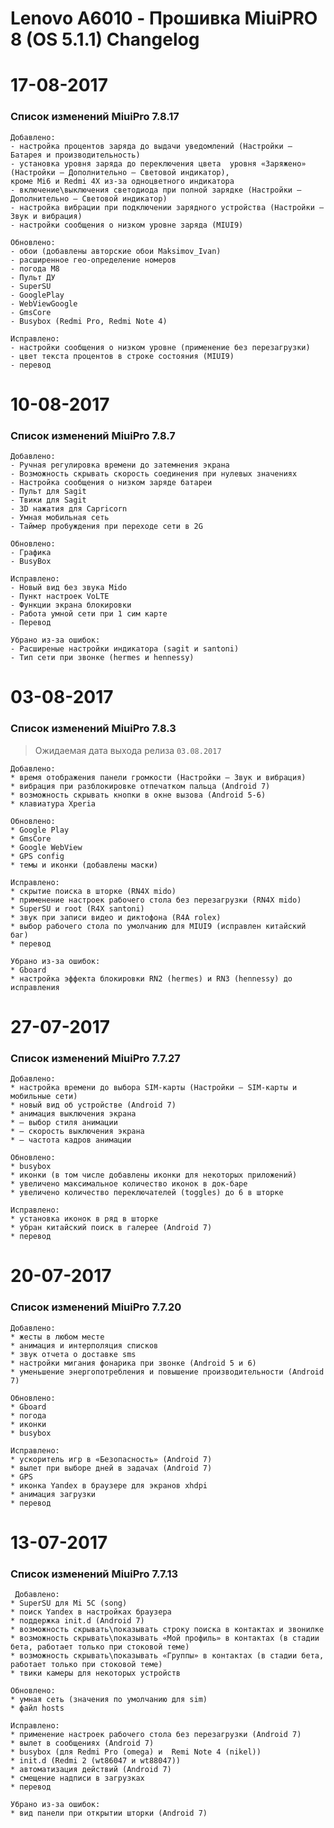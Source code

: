 
# Lenovo A6010 - Прошивка MiuiPRO 8 (OS 5.1.1) Changelog

17-08-2017
============
### Список изменений MiuiPro 7.8.17
    Добавлено:
    - настройка процентов заряда до выдачи уведомлений (Настройки — Батарея и производительность)
    - установка уровня заряда до переключения цвета  уровня «Заряжено» (Настройки — Дополнительно — Световой индикатор), 
    кроме Mi6 и Redmi 4X из-за одноцветного индикатора
    - включение\выключения светодиода при полной зарядке (Настройки — Дополнительно — Световой индикатор)
    - настройка вибрации при подключении зарядного устройства (Настройки — Звук и вибрация)
    - настройки сообщения о низком уровне заряда (MIUI9)
    
    Обновлено:
    - обои (добавлены авторские обои Maksimov_Ivan)
    - расширенное гео-определение номеров
    - погода М8
    - Пульт ДУ
    - SuperSU
    - GooglePlay
    - WebViewGoogle
    - GmsCore
    - Busybox (Redmi Pro, Redmi Note 4)

    Исправлено:
    - настройки сообщения о низком уровне (применение без перезагрузки)
    - цвет текста процентов в строке состояния (MIUI9)
    - перевод

10-08-2017
============
### Список изменений MiuiPro 7.8.7
    Добавлено:
    - Ручная регулировка времени до затемнения экрана
    - Возможность скрывать скорость соединения при нулевых значениях
    - Настройка сообщения о низком заряде батареи
    - Пульт для Sagit
    - Твики для Sagit
    - 3D нажатия для Capricorn
    - Умная мобильная сеть
    - Таймер пробуждения при переходе сети в 2G

    Обновлено:
    - Графика
    - BusyBox

    Исправлено:
    - Новый вид без звука Mido
    - Пункт настроек VoLTE
    - Функции экрана блокировки
    - Работа умной сети при 1 сим карте
    - Перевод

    Убрано из-за ошибок:
    - Расширеные настройки индикатора (sagit и santoni)
    - Тип сети при звонке (hermes и hennessy)

03-08-2017
============
### Список изменений MiuiPro 7.8.3
> Ожидаемая дата выхода релиза `03.08.2017`

    Добавлено:
    * время отображения панели громкости (Настройки — Звук и вибрация)
    * вибрация при разблокировке отпечатком пальца (Android 7)
    * возможность скрывать кнопки в окне вызова (Android 5-6)
    * клавиатура Xperia

    Обновлено:
    * Google Play
    * GmsCore
    * Google WebView
    * GPS config
    * темы и иконки (добавлены маски)
    
    Исправлено:
    * скрытие поиска в шторке (RN4X mido)
    * применение настроек рабочего стола без перезагрузки (RN4X mido)
    * SuperSU и root (R4X santoni)
    * звук при записи видео и диктофона (R4A rolex)
    * выбор рабочего стола по умолчанию для MIUI9 (исправлен китайский баг)
    * перевод
    
    Убрано из-за ошибок:
    * Gboard
    * настройка эффекта блокировки RN2 (hermes) и RN3 (hennessy) до исправления

27-07-2017
============
### Список изменений MiuiPro 7.7.27

    Добавлено:
    * настройка времени до выбора SIM-карты (Настройки — SIM-карты и мобильные сети)
    * новый вид об устройстве (Android 7)
    * анимация выключения экрана
    * — выбор стиля анимации
    * — скорость выключения экрана
    * — частота кадров анимации
    
    Обновлено:
    * busybox
    * иконки (в том числе добавлены иконки для некоторых приложений)
    * увеличено максимальное количество иконок в док-баре
    * увеличено количество переключателей (toggles) до 6 в шторке
    
    Исправлено:
    * установка иконок в ряд в шторке
    * убран китайский поиск в галерее (Android 7)
    * перевод

20-07-2017
============
### Список изменений MiuiPro 7.7.20
    Добавлено:
    * жесты в любом месте
    * анимация и интерполяция списков
    * звук отчета о доставке sms
    * настройки мигания фонарика при звонке (Android 5 и 6)
    * уменьшение энергопотребления и повышение производительности (Android 7)
    
    Обновлено:
    * Gboard
    * погода
    * иконки
    * busybox
    
    Исправлено:
    * ускоритель игр в «Безопасность» (Android 7)
    * вылет при выборе дней в задачах (Android 7)
    * GPS
    * иконка Yandex в браузере для экранов xhdpi
    * анимация загрузки
    * перевод
    
    
13-07-2017
============
### Список изменений MiuiPro 7.7.13

     Добавлено:
    * SuperSU для Mi 5C (song)
    * поиск Yandex в настройках браузера
    * поддержка init.d (Android 7)
    * возможность скрывать\показывать строку поиска в контактах и звонилке
    * возможность скрывать\показывать «Мой профиль» в контактах (в стадии бета, работает только при стоковой теме)
    * возможность скрывать\показывать «Группы» в контактах (в стадии бета, работает только при стоковой теме)
    * твики камеры для некоторых устройств
    
    Обновлено:
    * умная сеть (значения по умолчанию для sim)
    * файл hosts
    
    Исправлено:
    * применение настроек рабочего стола без перезагрузки (Android 7)
    * вылет в сообщениях (Android 7)
    * busybox (для Redmi Pro (omega) и  Remi Note 4 (nikel))
    * init.d (Redmi 2 (wt86047 и wt88047))
    * автоматизация действий (Android 7)
    * смещение надписи в загрузках
    * перевод
    
    Убрано из-за ошибок:
    * вид панели при открытии шторки (Android 7)
